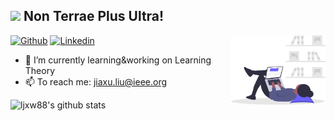 ## <img src="https://media.giphy.com/media/hvRJCLFzcasrR4ia7z/giphy.gif" width="30px"> Non Terrae Plus Ultra!

<img width="30%" align="right" alt="Github" src="https://raw.githubusercontent.com/rishab-sharma/rishab-sharma/main/image.svg" />

[![Github](https://img.shields.io/badge/-Github-330c83?style=flat&logo=Github&logoColor=white)](https://github.com/ljxw88)
[![Linkedin](https://img.shields.io/badge/-LinkedIn-330c83?style=flat&logo=Linkedin&logoColor=white)](https://www.linkedin.com/in/jiaxu-liu-a000b619a/)
<!-- [![Twitter](https://img.shields.io/badge/-Twitter-330c83?style=flat&logo=Twitter&logoColor=white)](https://twitter.com/rodinc_code) -->
<!-- [![Instagram](https://img.shields.io/badge/-Instagram-330c83?style=flat&labelColor=330c83&logo=instagram&logoColor=white)](https://www.instagram.com/rodin_code/) -->
<!-- [![Gmail](https://img.shields.io/badge/-Gmail-330c83?style=flat&logo=Gmail&logoColor=white)](jiaxu.liu@ieee.com) -->

- 🔭 I’m currently learning&working on Learning Theory
- 📫 To reach me: jiaxu.liu@ieee.org
<!-- - ⚡ Fun fact: Sydney is actually in both Canada and Australia... -->

![ljxw88's github stats](https://github-readme-stats.vercel.app/api?username=ljxw88&show_icons=true&theme=solarized-light)
